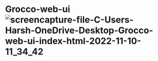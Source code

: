 # Grocco-web-ui![screencapture-file-C-Users-Harsh-OneDrive-Desktop-Grocco-web-ui-index-html-2022-11-10-11_34_42](https://user-images.githubusercontent.com/111748257/201014180-bf58ecc7-ba2a-4884-8c61-a7f40607f296.png)
